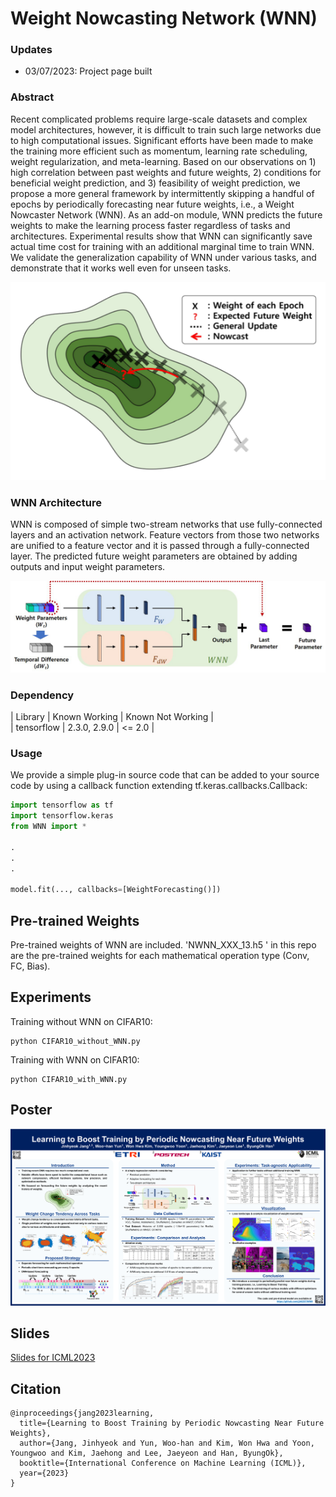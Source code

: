 
# Weight Nowcasting Network (WNN)

<!---Code for ["Learning to Boost Training by Periodic Nowcasting Near Future Weights"]-->

### Updates

- 03/07/2023: Project page built


### Abstract

Recent complicated problems require large-scale datasets and complex model architectures, however, it is difficult to train such large networks due to high computational issues. 
Significant efforts have been made to make the training more efficient such as momentum, learning rate scheduling, weight regularization, and meta-learning. Based on our observations on 1) high correlation between past weights and future weights, 2) conditions for beneficial weight prediction, and 3) feasibility of weight prediction, we propose a more general framework by intermittently skipping a handful of epochs by periodically forecasting near future weights, i.e., a Weight Nowcaster Network (WNN). As an add-on module, WNN predicts the future weights to make the learning process faster regardless of tasks and architectures.
Experimental results show that WNN can significantly save actual time cost for training with an additional marginal time to train WNN.
We validate the generalization capability of WNN under various tasks, and demonstrate that it works well even for unseen tasks. 


<p align="center">
  <img src="https://github.com/jjh6297/WNN/blob/main/Figs/thumbnail_landscape.png"/>
</p>

### WNN Architecture

WNN is composed of simple two-stream networks that use fully-connected
layers and an activation network. Feature vectors from those two networks are unified to a feature vector and it is passed through a
fully-connected layer. The predicted future weight parameters are obtained by adding outputs and input weight parameters.

<p align="center">
  <img src="https://github.com/jjh6297/WNN/blob/main/Figs/wnn_architecture.png"/>
</p>


### Dependency


<!-- dependencies: -->

| Library | Known Working | Known Not Working |  
| tensorflow | 2.3.0, 2.9.0 | <= 2.0 |
<!-- | tensorflow | 2.3.0, 2.4.1 | <= 2.0 | -->


### Usage

We provide a simple plug-in source code that can be added to your source code by using a callback function extending tf.keras.callbacks.Callback:
<!---WNN can be easily used as a callback function extending tf.keras.callbacks.Callback: -->
```python
import tensorflow as tf
import tensorflow.keras
from WNN import *

.
.
.

model.fit(..., callbacks=[WeightForecasting()])
```
## Pre-trained Weights
Pre-trained weights of WNN are included.
'NWNN_XXX_13.h5 ' in this repo are the pre-trained weights for each mathematical operation type (Conv, FC, Bias).


## Experiments

Training without WNN on CIFAR10:

```
python CIFAR10_without_WNN.py
```


Training with WNN on CIFAR10:

```
python CIFAR10_with_WNN.py
```

## Poster

![alt text](https://github.com/jjh6297/WNN/blob/main/Figs/ICML2023-poster_WNN_v1.0.png?raw=true)

## Slides

<a href="Figs/icml2023_slides.pdf">Slides for ICML2023</a>

## Citation

```
@inproceedings{jang2023learning,
  title={Learning to Boost Training by Periodic Nowcasting Near Future Weights},
  author={Jang, Jinhyeok and Yun, Woo-han and Kim, Won Hwa and Yoon, Youngwoo and Kim, Jaehong and Lee, Jaeyeon and Han, ByungOk},
  booktitle={International Conference on Machine Learning (ICML)},
  year={2023}
}
```
